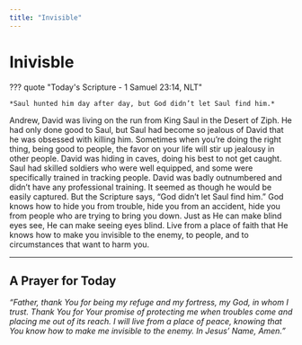 ```yaml
---
title: "Invisible"
---
```


# Inivisble

??? quote "Today's Scripture - 1 Samuel 23:14, NLT"

    *Saul hunted him day after day, but God didn’t let Saul find him.*

Andrew, David was living on the run from King Saul in the Desert of Ziph. He had only done good to Saul, but Saul had become so jealous of David that he was obsessed with killing him. Sometimes when you’re doing the right thing, being good to people, the favor on your life will stir up jealousy in other people. David was hiding in caves, doing his best to not get caught. Saul had skilled soldiers who were well equipped, and some were specifically trained in tracking people. David was badly outnumbered and didn’t have any professional training. It seemed as though he would be easily captured. But the Scripture says, “God didn’t let Saul find him.” God knows how to hide you from trouble, hide you from an accident, hide you from people who are trying to bring you down. Just as He can make blind eyes see, He can make seeing eyes blind. Live from a place of faith that He knows how to make you invisible to the enemy, to people, and to circumstances that want to harm you.

<hr> 

## A Prayer for Today

*“Father, thank You for being my refuge and my fortress, my God, in whom I trust. Thank You for Your promise of protecting me when troubles come and placing me out of its reach. I will live from a place of peace, knowing that You know how to make me invisible to the enemy. In Jesus’ Name, Amen.”*